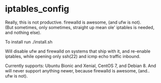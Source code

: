 # iptables_config

Really, this is not productive. firewalld is awesome, (and ufw is not).  
(But sometimes, only sometimes, straight up mean ole' iptables is needed, and nothing else). 

To install run ./install.sh

Will disable ufw and firewalld on systems that ship with it, and re-enable iptables,
while opening only ssh(22) and icmp echo traffic inbound. 

Currently supports: Ubuntu Bionic and Xenial, CentOS 7, and Debian 8. 
And will never support anything newer, because firewalld is awesome, (and.. ufw is not).  
